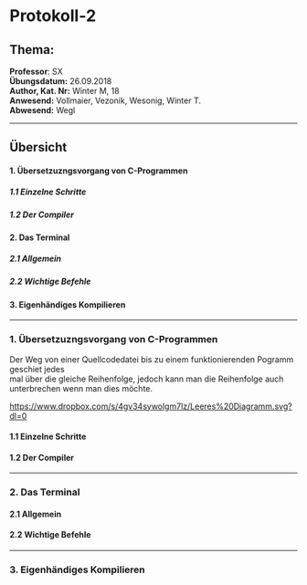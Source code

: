 
# Protokoll-2  
## Thema:  
**Professor**: SX    
**Übungsdatum:** 26.09.2018   
**Author, Kat. Nr:** Winter M, 18  
**Anwesend:** Vollmaier, Vezonik, Wesonig, Winter T.   
**Abwesend:** Wegl
- - -  
## Übersicht  
#### 1. Übersetzuzngsvorgang von C-Programmen  
##### 1.1 Einzelne Schritte
##### 1.2 Der Compiler
#### 2. Das Terminal
##### 2.1 Allgemein
##### 2.2 Wichtige Befehle
#### 3. Eigenhändiges Kompilieren
_ _ _
  
### 1. Übersetzuzngsvorgang von C-Programmen  
Der Weg von einer Quellcodedatei bis zu einem funktionierenden Pogramm geschiet jedes  
mal über die gleiche Reihenfolge, jedoch kann man die Reihenfolge auch unterbrechen wenn man dies möchte.  

https://www.dropbox.com/s/4gv34sywolgm7lz/Leeres%20Diagramm.svg?dl=0
#### 1.1  Einzelne Schritte  
 

#### 1.2 Der Compiler  

  

  - - -
### 2. Das Terminal  
#### 2.1 Allgemein    

#### 2.2 Wichtige Befehle  


 
  - - -
  ### 3. Eigenhändiges Kompilieren
    


